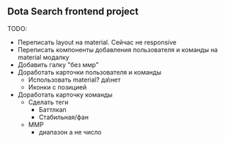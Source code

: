 Dota Search frontend project
-----
TODO:
 - Переписать layout на material. Сейчас не responsive
 - Переписать компоненты добавления пользователя и команды на material модалку
 - Добавить галку "без ммр"
 - Доработать карточки пользователя и команды
   - Использовать material? да\нет
   - Иконки с позицией
 - Доработать карточку команды
   - Сделать теги
       - Баттлкап
       - Стабильная/фан
   - ММР
       - диапазон а не число
